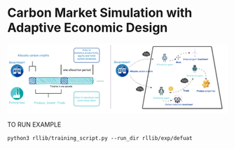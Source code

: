 # Carbon Market Simulation with Adaptive Economic Design

![Simulator Structure](Structure.png)

TO RUN EXAMPLE
```
python3 rllib/training_script.py --run_dir rllib/exp/defuat
```
